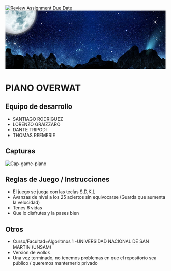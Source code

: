 [![Review Assignment Due Date](https://classroom.github.com/assets/deadline-readme-button-24ddc0f5d75046c5622901739e7c5dd533143b0c8e959d652212380cedb1ea36.svg)](https://classroom.github.com/a/-m140JPW)
![Banner](https://github.com/HurtadoAgustin/HurtadoAgustin/blob/master/banner.jpg)
# PIANO OVERWAT

## Equipo de desarrollo


- SANTIAGO RODRIGUEZ
- LORENZO GRAIZZARO
- DANTE TRIPODI
- THOMAS REEMERIE

## Capturas

![Cap-game-piano](https://github.com/algo1unsam/tp-game-24s1-piano-overwat-1/assets/89793048/40bca58b-8907-4a21-a9fa-f45d6cefed85)


## Reglas de Juego / Instrucciones

- El juego se juega con las teclas S,D,K,L
- Avanzas de nivel a los 25 aciertos sin  equivocarse (Guarda que aumenta la velocidad)
- Tenes 6 vidas
- Que lo disfrutes y la pases bien 

## Otros

- Curso/Facultad=Algoritmos 1 -UNIVERSIDAD NACIONAL DE SAN MARTIN (UNSAM)
- Versión de wollok
- Una vez terminado, no tenemos problemas en que el repositorio sea público / queremos manternerlo privado
